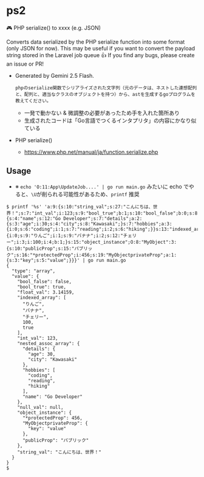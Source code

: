 # ps2
🎮 PHP serialize() to xxxx (e.g. JSON)

Converts data serialized by the PHP serialize function into some format (only JSON for now). 
This may be useful if you want to convert the payload string stored in the Laravel job queue 👍 
If you find any bugs, please create an issue or PR! 

- Generated by Gemini 2.5 Flash.
    ```
    phpのserialize関数でシリアライズされた文字列（元のデータは、ネストした連想配列と、配列と、適当なクラスのオブジェクトを持つ）から、astを生成するgoプログラムを教えてください。
    ```

    - 一発で動かない & 微調整の必要があったため手を入れた箇所あり
    - 生成されたコードは「Go言語でつくるインタプリタ」の内容にかなり似ている

- PHP serialize()
    - https://www.php.net/manual/ja/function.serialize.php

## Usage

- ※ `echo 'O:11:App\UpdateJob....' | go run main.go` みたいに echo でやると、`\U`が削られる可能性があるため、`printf` 推奨

```console
$ printf '%s' 'a:9:{s:10:"string_val";s:27:"こんにちは、世界！";s:7:"int_val";i:123;s:9:"bool_true";b:1;s:10:"bool_false";b:0;s:8:"null_val";N;s:9:"float_val";d:3.14159;s:18:"nested_assoc_array";a:3:{s:4:"name";s:12:"Go Developer";s:7:"details";a:2:{s:3:"age";i:30;s:4:"city";s:8:"Kawasaki";}s:7:"hobbies";a:3:{i:0;s:6:"coding";i:1;s:7:"reading";i:2;s:6:"hiking";}}s:13:"indexed_array";a:5:{i:0;s:9:"りんご";i:1;s:9:"バナナ";i:2;s:12:"チェリー";i:3;i:100;i:4;b:1;}s:15:"object_instance";O:8:"MyObject":3:{s:10:"publicProp";s:15:"パブリック";s:16:"*protectedProp";i:456;s:19:"MyObjectprivateProp";a:1:{s:3:"key";s:5:"value";}}}' | go run main.go
{
  "type": "array",
  "value": {
    "bool_false": false,
    "bool_true": true,
    "float_val": 3.14159,
    "indexed_array": [
      "りんご",
      "バナナ",
      "チェリー",
      100,
      true
    ],
    "int_val": 123,
    "nested_assoc_array": {
      "details": {
        "age": 30,
        "city": "Kawasaki"
      },
      "hobbies": [
        "coding",
        "reading",
        "hiking"
      ],
      "name": "Go Developer"
    },
    "null_val": null,
    "object_instance": {
      "*protectedProp": 456,
      "MyObjectprivateProp": {
        "key": "value"
      },
      "publicProp": "パブリック"
    },
    "string_val": "こんにちは、世界！"
  }
}
$
```